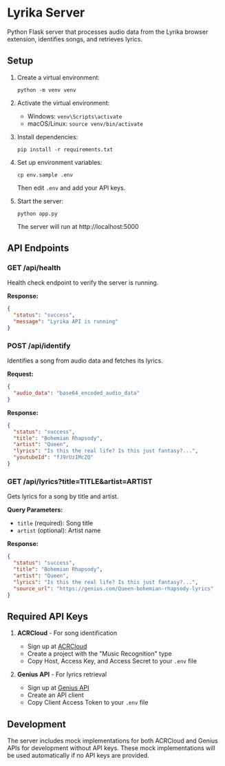 # Lyrika Server

Python Flask server that processes audio data from the Lyrika browser extension, identifies songs, and retrieves lyrics.

## Setup

1. Create a virtual environment:
   ```
   python -m venv venv
   ```

2. Activate the virtual environment:
   - Windows: `venv\Scripts\activate`
   - macOS/Linux: `source venv/bin/activate`

3. Install dependencies:
   ```
   pip install -r requirements.txt
   ```

4. Set up environment variables:
   ```
   cp env.sample .env
   ```
   Then edit `.env` and add your API keys.

5. Start the server:
   ```
   python app.py
   ```
   The server will run at http://localhost:5000

## API Endpoints

### GET /api/health
Health check endpoint to verify the server is running.

**Response:**
```json
{
  "status": "success",
  "message": "Lyrika API is running"
}
```

### POST /api/identify
Identifies a song from audio data and fetches its lyrics.

**Request:**
```json
{
  "audio_data": "base64_encoded_audio_data"
}
```

**Response:**
```json
{
  "status": "success",
  "title": "Bohemian Rhapsody",
  "artist": "Queen",
  "lyrics": "Is this the real life? Is this just fantasy?...",
  "youtubeId": "fJ9rUzIMcZQ"
}
```

### GET /api/lyrics?title=TITLE&artist=ARTIST
Gets lyrics for a song by title and artist.

**Query Parameters:**
- `title` (required): Song title
- `artist` (optional): Artist name

**Response:**
```json
{
  "status": "success",
  "title": "Bohemian Rhapsody",
  "artist": "Queen",
  "lyrics": "Is this the real life? Is this just fantasy?...",
  "source_url": "https://genius.com/Queen-bohemian-rhapsody-lyrics"
}
```

## Required API Keys

1. **ACRCloud** - For song identification
   - Sign up at [ACRCloud](https://www.acrcloud.com/)
   - Create a project with the "Music Recognition" type
   - Copy Host, Access Key, and Access Secret to your `.env` file

2. **Genius API** - For lyrics retrieval
   - Sign up at [Genius API](https://genius.com/api-clients)
   - Create an API client
   - Copy Client Access Token to your `.env` file

## Development

The server includes mock implementations for both ACRCloud and Genius APIs for development without API keys. These mock implementations will be used automatically if no API keys are provided. 